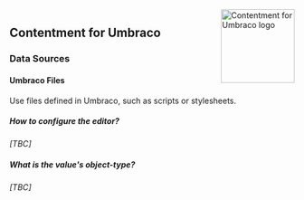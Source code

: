 <img src="../assets/img/logo.png" alt="Contentment for Umbraco logo" title="A state of Umbraco happiness." height="130" align="right">

## Contentment for Umbraco

### Data Sources

#### Umbraco Files

Use files defined in Umbraco, such as scripts or stylesheets.


##### How to configure the editor?

_[TBC]_


##### What is the value's object-type?

_[TBC]_
